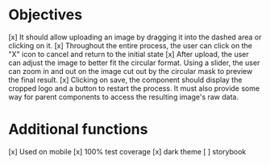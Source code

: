 # Objectives

[x] It should allow uploading an image by dragging it into the dashed area or clicking on it.
[x] Throughout the entire process, the user can click on the "X" icon to cancel and return to the initial state
[x] After upload, the user can adjust the image to better fit the circular format. Using a slider, the user can zoom in and out on the image cut out by the circular mask to preview the final result.
[x] Clicking on save, the component should display the cropped logo and a button to restart the process. It must also provide some way for parent components to access the resulting image's raw data.

# Additional functions

[x] Used on mobile
[x] 100% test coverage
[x] dark theme
[ ] storybook
